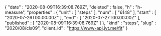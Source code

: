 {
  "date" : "2020-08-09T16:39:08.769Z",
  "deleted" : false,
  "h" : "h-measure",
  "properties" : {
    "unit" : [ "steps" ],
    "num" : [ "6148" ],
    "start" : [ "2020-07-26T00:00:00Z" ],
    "end" : [ "2020-07-27T00:00:00Z" ],
    "published" : [ "2020-08-09T16:39:08.769Z" ]
  },
  "kind" : "steps",
  "slug" : "2020/08/cls09",
  "client_id" : "https://www-api.jvt.me/fit"
}
